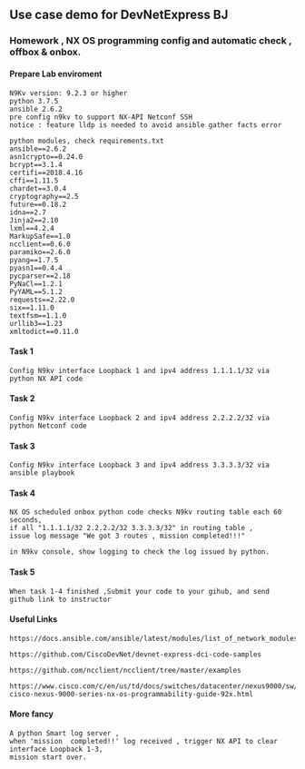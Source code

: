 ##  Use case  demo for DevNetExpress BJ

### Homework , NX OS programming config and automatic check , offbox & onbox.

#### Prepare Lab enviroment
    
    N9Kv version: 9.2.3 or higher
    python 3.7.5
    ansible 2.6.2
    pre config n9kv to support NX-API Netconf SSH
    notice : feature lldp is needed to avoid ansible gather facts error
    
    python modules, check requirements.txt
    ansible==2.6.2
    asn1crypto==0.24.0
    bcrypt==3.1.4
    certifi==2018.4.16
    cffi==1.11.5
    chardet==3.0.4
    cryptography==2.5
    future==0.18.2
    idna==2.7
    Jinja2==2.10
    lxml==4.2.4
    MarkupSafe==1.0
    ncclient==0.6.0
    paramiko==2.6.0
    pyang==1.7.5
    pyasn1==0.4.4
    pycparser==2.18
    PyNaCl==1.2.1
    PyYAML==5.1.2
    requests==2.22.0
    six==1.11.0
    textfsm==1.1.0
    urllib3==1.23
    xmltodict==0.11.0
    
#### Task 1

    Config N9kv interface Loopback 1 and ipv4 address 1.1.1.1/32 via python NX API code
    
#### Task 2

    Config N9kv interface Loopback 2 and ipv4 address 2.2.2.2/32 via python Netconf code
    
#### Task 3 

    Config N9kv interface Loopback 3 and ipv4 address 3.3.3.3/32 via ansible playbook
    
#### Task 4

    NX OS scheduled onbox python code checks N9kv routing table each 60 seconds,
    if all "1.1.1.1/32 2.2.2.2/32 3.3.3.3/32" in routing table , 
    issue log message "We got 3 routes , mission completed!!!"
    
    in N9kv console, show logging to check the log issued by python.
    
#### Task 5

    When task 1-4 finished ,Submit your code to your gihub, and send github link to instructor
    
#### Useful Links

    https://docs.ansible.com/ansible/latest/modules/list_of_network_modules.html
    
    https://github.com/CiscoDevNet/devnet-express-dci-code-samples
    
    https://github.com/ncclient/ncclient/tree/master/examples
    
    https://www.cisco.com/c/en/us/td/docs/switches/datacenter/nexus9000/sw/92x/programmability/guide/b-cisco-nexus-9000-series-nx-os-programmability-guide-92x.html
    
#### More fancy 

    A python Smart log server , 
    when 'mission  completed!!' log received , trigger NX API to clear interface Loopback 1-3,
    mission start over.